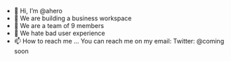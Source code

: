 - 👋 Hi, I’m @ahero
- 👀 We are building a business workspace
- 🌱 We are a team of 9 members
- 💞️ We hate bad user experience
- 📫 How to reach me ...
You can reach me on my email:
Twitter: @coming soon
<!---
ulims/ulims is a ✨ special ✨ repository because its `README.md` (this file) appears on your GitHub profile.
You can click the Preview link to take a look at your changes.
--->
